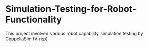 # Simulation-Testing-for-Robot-Functionality
This project involved various robot capability simulation testing by CoppeliaSim (V-rep)
